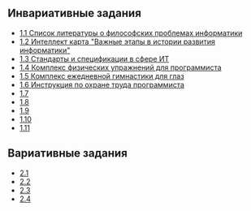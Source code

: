 ## Инвариативные задания
* [1.1 Список литературы о философских проблемах информатики](1.1.docx)
* [1.2 Интеллект карта "Важные этапы в истории развития информатики"](1.2.png)
* [1.3 Стандарты и спецификации в сфере ИТ](1.3.docx)
* [1.4 Комплекс физических упражнений для программиста](1.4.docx)
* [1.5 Комплекс ежедневной гимнастики для глаз](1.5.docx)
* [1.6 Инструкция по охране труда программиста](http://sysot.ru/%D0%B8%D0%BD%D1%81%D1%82%D1%80%D1%83%D0%BA%D1%86%D0%B8%D1%8F-%D0%BF%D0%BE-%D0%BE%D1%85%D1%80%D0%B0%D0%BD%D0%B5-%D1%82%D1%80%D1%83%D0%B4%D0%B0-%D0%B4%D0%BB%D1%8F-%D0%BF%D1%80%D0%BE%D0%B3%D1%80%D0%B0/)
* [1.7]()
* [1.8]()
* [1.9]()
* [1.10]()
* [1.11]()
## Вариативные задания
* [2.1]()
* [2.2]()
* [2.3]()
* [2.4]()

<!--Егоров Сергей Андреевич ИВТ 1-1-->


